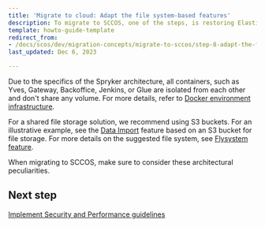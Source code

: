 ```yaml
---
title: 'Migrate to cloud: Adapt the file system-based features'
description: To migrate to SCCOS, one of the steps, is restoring Elasticsearch and Redis.
template: howto-guide-template
redirect_from:
- /docs/scos/dev/migration-concepts/migrate-to-sccos/step-8-adapt-the-filesystem-based-features.html
last_updated: Dec 6, 2023

---
```


Due to the specifics of the Spryker architecture, all containers, such as Yves, Gateway, Backoffice, Jenkins, or Glue are isolated from each other and don't share any volume. For more details, refer to [Docker environment infrastructure](/docs/dg/dev/sdks/the-docker-sdk/docker-environment-infrastructure.html).

For a shared file storage solution, we recommend using S3 buckets. For an illustrative example, see the [Data Import](/docs/ca/dev/configure-data-import-from-an-s3-bucket.html#configure-a-csvreader-based-on-flysystem) feature based on an S3 bucket for file storage.
For more details on the suggested file system, see [Flysystem feature](/docs/dg/dev/backend-development/data-manipulation/data-ingestion/structural-preparations/flysystem.html).

When migrating to SCCOS, make sure to consider these architectural peculiarities.

## Next step

[Implement Security and Performance guidelines](/docs/dg/dev/upgrade-and-migrate/migrate-to-cloud/migrate-to-cloud-implement-security-and-performance-guidelines.html)
